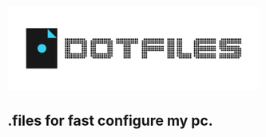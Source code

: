 ![logo](https://github.com/s3rius/dotfiles/blob/master/images/header.png?raw=true "dotfiles")
----
# .files for fast configure my pc.
